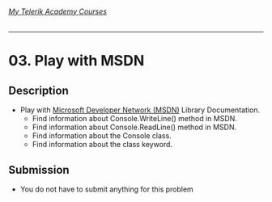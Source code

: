 ###### [My Telerik Academy Courses](https://github.com/nikolovdeyan/TelerikAcademy) 
-------------------------------------

# 03. Play with MSDN

## Description
- Play with [Microsoft Developer Network (MSDN)](http://msdn.microsoft.com/library) Library Documentation.
	- Find information about Console.WriteLine() method in MSDN.
    - Find information about Console.ReadLine() method in MSDN.
	- Find information about the Console class.
	- Find information about the class keyword.

## Submission
- You do not have to submit anything for this problem
